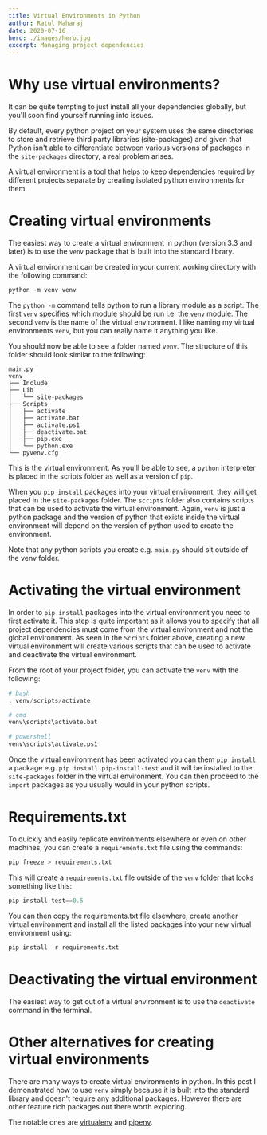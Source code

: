 ```yaml
---
title: Virtual Environments in Python
author: Ratul Maharaj
date: 2020-07-16
hero: ./images/hero.jpg
excerpt: Managing project dependencies
---
```


# Why use virtual environments?

It can be quite tempting to just install all your dependencies globally, but you'll soon find yourself running into issues.

By default, every python project on your system uses the same directories to store and retrieve third party libraries (site-packages) and given that Python isn't able to differentiate between various versions of packages in the `site-packages` directory, a real problem arises.

A virtual environment is a tool that helps to keep dependencies required by different projects separate by creating isolated python environments for them. 

# Creating virtual environments

The easiest way to create a virtual environment in python (version 3.3 and later) is to use the `venv` package that is built into the standard library. 

A virtual environment can be created in your current working directory with the following command:

```python
python -m venv venv
```

The `python -m` command tells python to run a library module as a script. The first `venv` specifies which module should be run i.e. the `venv` module. The second `venv` is the name of the virtual environment. I like naming my virtual environments `venv`, but you can really name it anything you like.

You should now be able to see a folder named `venv`.  The structure of this folder should look similar to the following:

```
main.py
venv
├── Include
├── Lib
│   └── site-packages
├── Scripts
│   ├── activate
│   ├── activate.bat
│   ├── activate.ps1
│   ├── deactivate.bat
│   ├── pip.exe
│   └── python.exe
└── pyvenv.cfg
```

This is the virtual environment. As you'll be able to see, a `python` interpreter is placed in the scripts folder as well as a version of `pip`. 

When you `pip install` packages into your virtual environment, they will get placed in the `site-packages` folder. The `scripts` folder also contains scripts that can be used to activate the virtual environment. Again, `venv` is just a python package and the version of python that exists inside the virtual environment will depend on the version of python used to create the environment.

Note that any python scripts you create e.g. `main.py` should sit outside of the venv folder.

# Activating the virtual environment

In order to `pip install` packages into the virtual environment you need to first activate it. This step is quite important as it allows you to specify that all project dependencies must come from the virtual environment and not the global environment. As seen in the `Scripts` folder above, creating a new virtual environment will create various scripts that can be used to activate and deactivate the virtual environment. 

From the root of your project folder, you can activate the `venv` with the following:

```python
# bash
. venv/scripts/activate

# cmd
venv\scripts\activate.bat

# powershell
venv\scripts\activate.ps1
```

Once the virtual environment has been activated you can them `pip install` a package e.g. `pip install pip-install-test` and it will be installed to the `site-packages` folder in the virtual environment. You can then proceed to the `import` packages as you usually would in your python scripts.

# Requirements.txt

To quickly and easily replicate environments elsewhere or even on other machines, you can create a `requirements.txt` file using the commands:

```python
pip freeze > requirements.txt
```

This will create a `requirements.txt` file outside of the `venv` folder that looks something like this:

```python
pip-install-test==0.5
```

You can then copy the requirements.txt file elsewhere, create another virtual environment and install all the listed packages into your new virtual environment using: 

```python
pip install -r requirements.txt
```

# Deactivating the virtual environment

The easiest way to get out of a virtual environment is to use the `deactivate` command in the terminal. 

# Other alternatives for creating virtual environments

There are many ways to create virtual environments in python. In this post I demonstrated how to use `venv` simply because it is built into the standard library and doesn't require any additional packages. However there are other feature rich packages out there worth exploring.

The notable ones are [virtualenv](https://pypi.org/project/virtualenv/) and [pipenv](https://pypi.org/project/pipenv/). 
